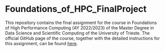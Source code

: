 # Foundations_of_HPC_FinalProject

This repository contains the final assignment for the course in Foundations of High Performance Computing (AY 2022/2023) of the Master Degree in Data Science and Scientific Computing of the University of Trieste.
The official GitHub page of the course, together with the detailed instructions for this assignment, can be found [here](https://github.com/Foundations-of-HPC/Foundations_of_HPC_2022).
